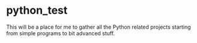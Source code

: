 # python_test

This will be a place for me to gather all the Python related projects starting from simple programs to bit advanced stuff.

